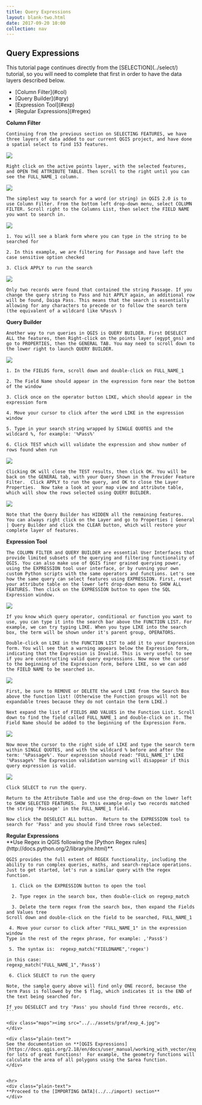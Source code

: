 ```yaml
---
title: Query Expressions
layout: blank-two.html
date: 2017-09-20 10:00
collection: nav
---
```



## Query Expressions

<div id="text_warn">
This tutorial page continues directly from the [SELECTION](../select/) tutorial, so you will need to complete that first in order to have the data layers described below.
</div>

<div class="plain-text">
 <ul>
  <li>[Column Filter](#col)</li>
  <li>[Query Builder](#qry)</li>
  <li>[Expression Tool](#exp)</li>
  <li>[Regular Expressions](#regex) </li>
 </ul>
</div>

<div class="text_anchor"><strong>Column Filter</strong><a id="col"></a></div>

```
Continuing from the previous section on SELECTING FEATURES, we have three layers of data added to our current QGIS project, and have done a spatial select to find 153 features.
```

<div class="maps"><img src="../../assets/graf/select_pts.jpg"></div>

```
Right click on the active points layer, with the selected features, and OPEN THE ATTRIBUTE TABLE. Then scroll to the right until you can see the FULL_NAME_1 column.
```

<div class="maps"><img src="../../assets/graf/attribute_table_arabic.jpg"></div>

```
The simplest way to search for a word (or string) in QGIS 2.0 is to use Column Filter. From the bottom left drop-down menu, select COLUMN FILTER. Scroll right to the Columns List, then select the FIELD NAME you want to search in. 
```

<div class="maps"><img src="../../assets/graf/attribute_table_filter.jpg">
</div>

```
1. You will see a blank form where you can type in the string to be searched for

2. In this example, we are filtering for Passage and have left the case sensitive option checked

3. Click APPLY to run the search
```
<div class="maps"><img src="../../assets/graf/attribute_table_filter_apply.jpg">
</div>

```
Only two records were found that contained the string Passage. If you change the query string to Pass and hit APPLY again, an additional row will be found, Daiqa Pass. This means that the search is essentially allowing for any characters to precede or to follow the search term (the equivalent of a wildcard like %Pass% )
```

<div class="text_anchor"><strong>Query Builder</strong><a id="qry"></a></div>

```
Another way to run queries in QGIS is QUERY BUILDER. First DESELECT ALL the features, then Right-click on the points layer (egypt_gns) and go to PROPERTIES, then the GENERAL TAB. You may need to scroll down to the lower right to launch QUERY BUILDER.
```
<div class="maps"><img src="../../assets/graf/qry_1.jpg">
</div>

```
1. In the FIELDS form, scroll down and double-click on FULL_NAME_1

2. The Field Name should appear in the expression form near the bottom of the window

3. Click once on the operator button LIKE, which should appear in the expression form

4. Move your cursor to click after the word LIKE in the expression window

5. Type in your search string wrapped by SINGLE QUOTES and the wildcard %, for example: '%Pass%'

6. Click TEST which will validate the expression and show number of rows found when run
```

<div class="maps"><img src="../../assets/graf/qry_2.jpg">
</div>

```
Clicking OK will close the TEST results, then click OK. You will be back on the GENERAL tab, with your Query Shown in the Provider Feature Filter.  Click APPLY to run the query, and OK to close the Layer Properties.  Now take a look at your map view and attribute table, which will show the rows selected using QUERY BUILDER.
```

<div class="maps"><img src="../../assets/graf/qry_3.jpg">
</div>

```
Note that the Query Builder has HIDDEN all the remaining features.   You can always right click on the Layer and go to Properties | General | Query Builder and click the CLEAR button, which will restore your complete layer of features.
```

<div class="text_anchor"><strong>Expression Tool</strong><a id="exp"></a></div>

```
The COLUMN FILTER and QUERY BUILDER are essential User Interfaces that provide limited subsets of the querying and filtering functionality of QGIS. You can also make use of QGIS finer grained querying power, using the EXPRESSION tool user interface, or by running your own custom Python scripts with the same operators and functions. Let's see how the same query can select features using EXPRESSION. First, reset your attribute table on the lower left drop-down menu to SHOW ALL FEATURES. Then click on the EXPRESSION button to open the SQL Expression window.
```

<div class="maps"><img src="../../assets/graf/attribute_table_exp.jpg"></div>

```
If you know which query operator, conditional or function you want to use, you can type it into the search bar above the FUNCTION LIST. For example, we can try typing LIKE. When you type LIKE into the search box, the term will be shown under it's parent group, OPERATORS.

Double-click on LIKE in the FUNCTION LIST to add it to your Expression form. You will see that a warning appears below the Expression form, indicating that the Expression is Invalid. This is very useful to see if you are constructing valid query expressions. Now move the cursor to the beginning of the Expression form, before LIKE, so we can add the FIELD NAME to be searched in.
```
<div class="maps"><img src="../../assets/graf/exp_1.jpg">
</div>

```
First, be sure to REMOVE or DELETE the word LIKE from the Search Box above the function list! (Otherwise the Function groups will not be expandable trees because they do not contain the term LIKE.)

Next expand the list of FIELDS AND VALUES in the Function List. Scroll down to find the field called FULL_NAME_1 and double-click on it. The Field Name should be added to the beginning of the Expression Form.
```

<div class="maps"><img src="../../assets/graf/exp_2.jpg">
</div>

```
Now move the cursor to the right side of LIKE and type the search term within SINGLE QUOTES, and with the wildcard % before and after the term: '%Passage%'. Your expression should read: "FULL_NAME_1" LIKE '%Passage%' The Expression validation warning will disappear if this query expression is valid.

```

<div class="maps"><img src="../../assets/graf/exp_3.jpg">
</div>

```
Click SELECT to run the query. 

Return to the Attribute Table and use the drop-down on the lower left to SHOW SELECTED FEATURES.  In this example only two records matched the string 'Passage' in the FULL_NAME_1 field. 

Now click the DESELECT ALL button.  Return to the EXPRESSION tool to search for 'Pass' and you should find three rows selected.
```


<div class="text_anchor"><strong>Regular Expressions</strong><a id="regex"></a></div>

<div class="plain-text">
**Use Regex in QGIS following the [Python Regex rules](http://docs.python.org/2/library/re.html)**.
</div>

````
QGIS provides the full extent of REGEX functionality, including the ability to run complex queries, maths, and search-replace operations. Just to get started, let's run a similar query with the regex function.

  1. Click on the EXPRESSION button to open the tool

  2. Type regex in the search box, then double-click on regexp_match
  
  3. Delete the term regex from the search box, then expand the Fields and Values tree
Scroll down and double-click on the field to be searched, FULL_NAME_1

 4. Move your cursor to click after "FULL_NAME_1" in the expression window
Type in the rest of the regex phrase, for example: ,'Pass$')

 5. The syntax is:  regexp_match("FIELDNAME",'regex')

in this case:
regexp_match("FULL_NAME_1",'Pass$')

 6. Click SELECT to run the query

Note, the sample query above will find only ONE record, because the term Pass is followed by the $ flag, which indicates it is the END of the text being searched for. 

If you DESELECT and try 'Pass' you should find three records, etc. 
```

<div class="maps"><img src="../../assets/graf/exp_4.jpg">
</div>

<div class="plain-text">
See the documentation on **[QGIS Expressions](https://docs.qgis.org/2.18/en/docs/user_manual/working_with_vector/expression.html)** for lots of great functions!  For example, the geometry functions will calculate the area of all polygons using the $area function.
</div>


<hr>
<div class="plain-text">
**Proceed to the [IMPORTING DATA](../../import) section**
</div>